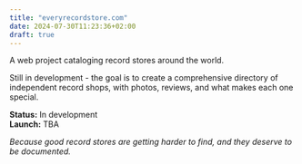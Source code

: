 ```yaml
---
title: "everyrecordstore.com"
date: 2024-07-30T11:23:36+02:00
draft: true
---
```


A web project cataloging record stores around the world. 

Still in development - the goal is to create a comprehensive directory of independent record shops, with photos, reviews, and what makes each one special.

**Status:** In development  
**Launch:** TBA

*Because good record stores are getting harder to find, and they deserve to be documented.*
